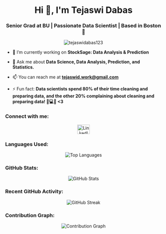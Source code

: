 <!-- Tejaswidabas -->

<h1 align="center">Hi 👋, I'm Tejaswi Dabas</h1>
<h3 align="center">Senior Grad at BU | Passionate Data Scientist | Based in Boston 🌆</h3>

<p align="center">
  <img src="https://komarev.com/ghpvc/?username=tejaswidabas123&label=Profile%20views&color=0e75b6&style=flat" alt="tejaswidabas123" />
</p>

- 🔭 I’m currently working on **StockSage: Data Analysis & Prediction**

- 💬 Ask me about **Data Science, Data Analysis, Prediction, and Statistics.**

- 📫 You can reach me at **tejaswid.work@gmail.com**

- ⚡ Fun fact: **Data scientists spend 80% of their time cleaning and preparing data, and the other 20% complaining about cleaning and preparing data! 🧹💻🤣 <3**

<h3 align="left">Connect with me:</h3>
<p align="center">
  <a href="https://www.linkedin.com/in/tejasdabas/" target="blank">
    <img align="center" src="https://upload.wikimedia.org/wikipedia/commons/thumb/8/81/LinkedIn_icon.svg/2048px-LinkedIn_icon.svg.png" alt="LinkedIn" height="30" width="40" />
  </a>
  <!-- Add more social icons here if needed -->
</p>

<!-- Languages Used -->
<h3 align="left">Languages Used:</h3>
<p align="center">
  <img src="https://github-readme-stats.vercel.app/api/top-langs/?username=tejaswidabas123&layout=compact&theme=radical" alt="Top Languages" />
</p>

<!-- GitHub Stats -->
<h3 align="left">GitHub Stats:</h3>
<p align="center">
  <img src="https://github-readme-stats.vercel.app/api?username=tejaswidabas123&show_icons=true&theme=radical" alt="GitHub Stats" />
</p>

<!-- Recent GitHub Activity -->
<h3 align="left">Recent GitHub Activity:</h3>
<p align="center">
  <img src="https://github-readme-streak-stats.herokuapp.com/?user=tejaswidabas123&theme=radical" alt="GitHub Streak" />
</p>

<!-- Contribution Graph -->
<h3 align="left">Contribution Graph:</h3>
<p align="center">
  <img src="https://ghactivity.herokuapp.com/tejaswidabas123" alt="Contribution Graph" />
</p>
